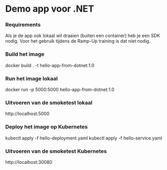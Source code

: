 # Demo app voor .NET

### Requirements
Als je de app ook lokaal wil draaien (buiten een container) heb je een SDK nodig. Voor het gebruik tijdens de Ramp-Up training is dat niet nodig. 

### Build het image
docker build . -t hello-app-from-dotnet:1.0

### Run het image lokaal
docker run -p 5000:5000 hello-app-from-dotnet:1.0

### Uitvoeren van de smoketest lokaal
http://localhost:5000

### Deploy het image op Kubernetes
kubectl apply -f hello-deployment.yaml
kubectl apply -f hello-service.yaml

### Uitvoeren van de smoketest Kubernetes
http://localhost:30080